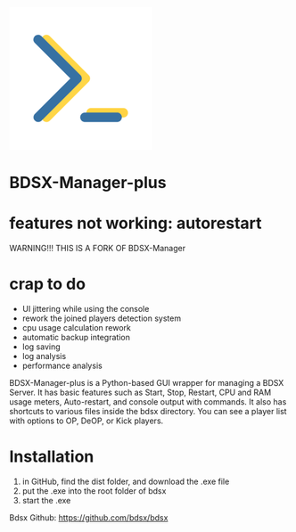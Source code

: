 
![](https://github.com/legitbox/BDSX-Manager-plus/blob/master/bdsxmp.png?raw=true) 
# BDSX-Manager-plus
# features not working: autorestart

 WARNING!!! THIS IS A FORK OF BDSX-Manager
 
 # crap to do
  - UI jittering while using the console
  - rework the joined players detection system
  - cpu usage calculation rework
  - automatic backup integration
  - log saving
  - log analysis
  - performance analysis


BDSX-Manager-plus is a Python-based GUI wrapper for managing a BDSX Server. It has basic features such as Start, Stop, Restart, CPU and RAM usage meters, Auto-restart, and console output with commands. It also has shortcuts to various files inside the bdsx directory. You can see a player list with options to OP, DeOP, or Kick players.

# Installation
 1. in GitHub, find the dist folder, and download the .exe file
 2. put the .exe into the root folder of bdsx
 3. start the .exe

Bdsx Github: https://github.com/bdsx/bdsx


